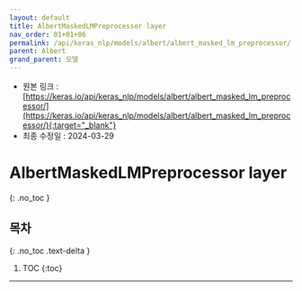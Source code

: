 ```yaml
---
layout: default
title: AlbertMaskedLMPreprocessor layer
nav_order: 01+01+06
permalink: /api/keras_nlp/models/albert/albert_masked_lm_preprocessor/
parent: Albert
grand_parent: 모델
---
```


* 원본 링크 : [https://keras.io/api/keras_nlp/models/albert/albert_masked_lm_preprocessor/](https://keras.io/api/keras_nlp/models/albert/albert_masked_lm_preprocessor/){:target="_blank"}
* 최종 수정일 : 2024-03-29

# AlbertMaskedLMPreprocessor layer
{: .no_toc }

## 목차
{: .no_toc .text-delta }

1. TOC
{:toc}

---

